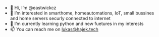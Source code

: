 - 👋 Hi, I’m @eastwickcz
- 👀 I’m interested in smarthome, homeautomations, IoT, small bussines and home servers securly connected to internet
- 🌱 I’m currently learning python and new fuetures in my interests
- 📫 You can reach me on lukas@hajek.tech

<!---
eastwickcz/eastwickcz is a ✨ special ✨ repository because its `README.md` (this file) appears on your GitHub profile.
You can click the Preview link to take a look at your changes.
--->
